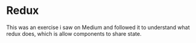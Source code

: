 # Redux

This was an exercise i saw on Medium and followed it to understand what redux does, which is allow components to share state.
